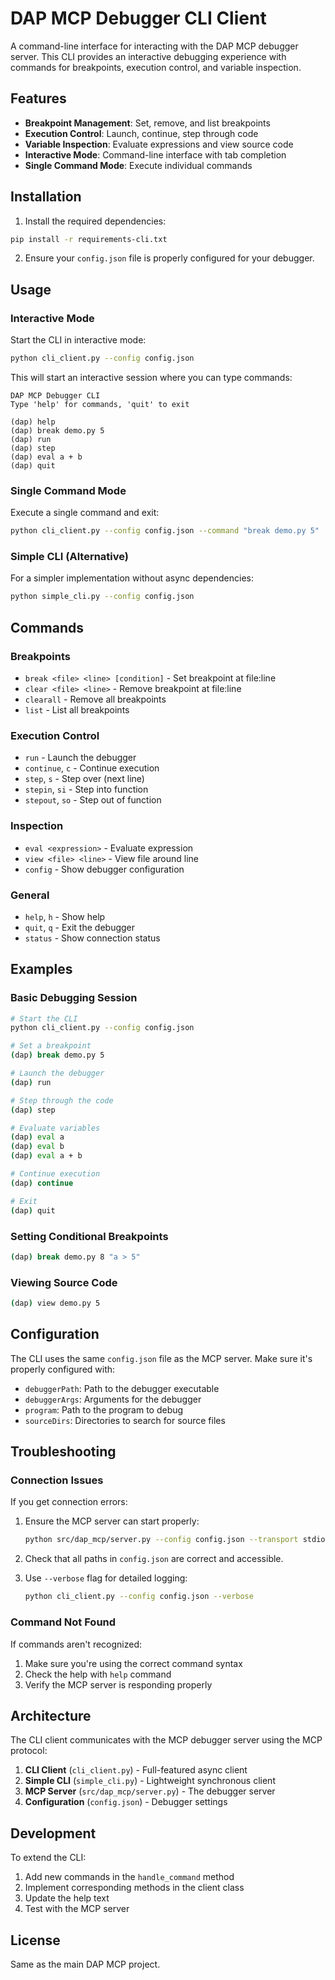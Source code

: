 # DAP MCP Debugger CLI Client

A command-line interface for interacting with the DAP MCP debugger server. This CLI provides an interactive debugging experience with commands for breakpoints, execution control, and variable inspection.

## Features

- **Breakpoint Management**: Set, remove, and list breakpoints
- **Execution Control**: Launch, continue, step through code
- **Variable Inspection**: Evaluate expressions and view source code
- **Interactive Mode**: Command-line interface with tab completion
- **Single Command Mode**: Execute individual commands

## Installation

1. Install the required dependencies:
```bash
pip install -r requirements-cli.txt
```

2. Ensure your `config.json` file is properly configured for your debugger.

## Usage

### Interactive Mode

Start the CLI in interactive mode:

```bash
python cli_client.py --config config.json
```

This will start an interactive session where you can type commands:

```
DAP MCP Debugger CLI
Type 'help' for commands, 'quit' to exit

(dap) help
(dap) break demo.py 5
(dap) run
(dap) step
(dap) eval a + b
(dap) quit
```

### Single Command Mode

Execute a single command and exit:

```bash
python cli_client.py --config config.json --command "break demo.py 5"
```

### Simple CLI (Alternative)

For a simpler implementation without async dependencies:

```bash
python simple_cli.py --config config.json
```

## Commands

### Breakpoints
- `break <file> <line> [condition]` - Set breakpoint at file:line
- `clear <file> <line>` - Remove breakpoint at file:line
- `clearall` - Remove all breakpoints
- `list` - List all breakpoints

### Execution Control
- `run` - Launch the debugger
- `continue`, `c` - Continue execution
- `step`, `s` - Step over (next line)
- `stepin`, `si` - Step into function
- `stepout`, `so` - Step out of function

### Inspection
- `eval <expression>` - Evaluate expression
- `view <file> <line>` - View file around line
- `config` - Show debugger configuration

### General
- `help`, `h` - Show help
- `quit`, `q` - Exit the debugger
- `status` - Show connection status

## Examples

### Basic Debugging Session

```bash
# Start the CLI
python cli_client.py --config config.json

# Set a breakpoint
(dap) break demo.py 5

# Launch the debugger
(dap) run

# Step through the code
(dap) step

# Evaluate variables
(dap) eval a
(dap) eval b
(dap) eval a + b

# Continue execution
(dap) continue

# Exit
(dap) quit
```

### Setting Conditional Breakpoints

```bash
(dap) break demo.py 8 "a > 5"
```

### Viewing Source Code

```bash
(dap) view demo.py 5
```

## Configuration

The CLI uses the same `config.json` file as the MCP server. Make sure it's properly configured with:

- `debuggerPath`: Path to the debugger executable
- `debuggerArgs`: Arguments for the debugger
- `program`: Path to the program to debug
- `sourceDirs`: Directories to search for source files

## Troubleshooting

### Connection Issues

If you get connection errors:

1. Ensure the MCP server can start properly:
   ```bash
   python src/dap_mcp/server.py --config config.json --transport stdio
   ```

2. Check that all paths in `config.json` are correct and accessible.

3. Use `--verbose` flag for detailed logging:
   ```bash
   python cli_client.py --config config.json --verbose
   ```

### Command Not Found

If commands aren't recognized:

1. Make sure you're using the correct command syntax
2. Check the help with `help` command
3. Verify the MCP server is responding properly

## Architecture

The CLI client communicates with the MCP debugger server using the MCP protocol:

1. **CLI Client** (`cli_client.py`) - Full-featured async client
2. **Simple CLI** (`simple_cli.py`) - Lightweight synchronous client
3. **MCP Server** (`src/dap_mcp/server.py`) - The debugger server
4. **Configuration** (`config.json`) - Debugger settings

## Development

To extend the CLI:

1. Add new commands in the `handle_command` method
2. Implement corresponding methods in the client class
3. Update the help text
4. Test with the MCP server

## License

Same as the main DAP MCP project.
